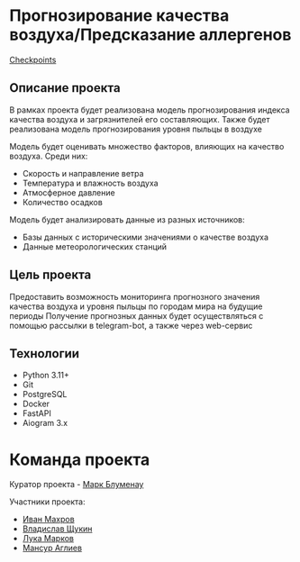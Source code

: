 # Прогнозирование качества воздуха/Предсказание аллергенов

[Checkpoints](https://github.com/AI-YP-24-2-1/.github/blob/ec9d5c8a6b688b46a8932b9a04f43ac2c3a6873c/checkpoints.md)

## Описание проекта
В рамках проекта будет реализована модель прогнозирования индекса качества воздуха и загрязнителей его составляющих. Также будет реализована модель прогнозирования уровня пыльцы в воздухе

Модель будет оценивать множество факторов, влияющих на качество воздуха. Среди них:
* Скорость и направление ветра
* Температура и влажность воздуха
* Атмосферное давление
* Количество осадков

Модель будет анализировать данные из разных источников:
* Базы данных с историческими значениями о качестве воздуха
* Данные метеорологических станций

## Цель проекта
Предоставить возможность мониторинга прогнозного значения качества воздуха и уровня пыльцы по городам мира на будущие периоды
Получение прогнозных данных будет осуществляться с помощью рассылки в telegram-bot, а также через web-сервис

## Технологии
* Python 3.11+
* Git
* PostgreSQL
* Docker
* FastAPI
* Aiogram 3.x

# Команда проекта
Куратор проекта -  [Марк Блуменау](http://telegram.me/markblumenau)

Участники проекта:
* [Иван Махров](https://telegram.me/MakhrovIvan)
* [Владислав Щукин](https://telegram.me/shchukin_ve)
* [Лука Марков](https://telegram.me/lulu_fw01)
* [Мансур Аглиев](https://telegram.me/mansagliev)

